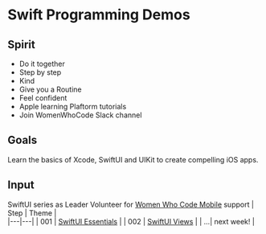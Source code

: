 # Swift Programming Demos

## Spirit
- Do it together
- Step by step
- Kind
- Give you a Routine
- Feel confident
- Apple learning Plaftorm tutorials
- Join WomenWhoCode Slack channel

## Goals
Learn the basics of Xcode, SwiftUI and UIKit to create compelling iOS apps.

## Input
SwiftUI series as Leader Volunteer for [Women Who Code Mobile](https://github.com/betty-godier/diversity-inclusion-resources#womenwhocode) support
|  Step | Theme  |   
|---|---|
|  001 | [SwiftUI Essentials](https://github.com/betty-godier/examples/blob/master/demos/study-group/001-swiftui-essentials.md)  | 
|  002 | [SwiftUI Views](https://github.com/betty-godier/examples/blob/master/demos/study-group/002-swiftui-views.md)  | 
| ...| next week! |
